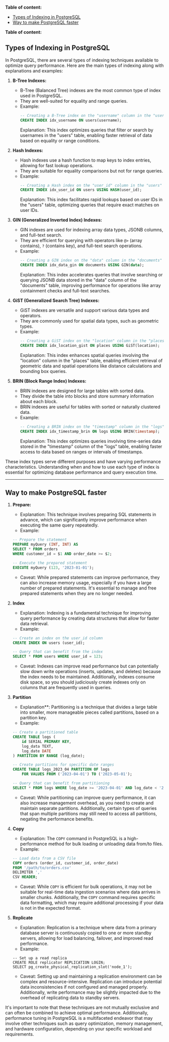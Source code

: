  **Table of content:**
<!-- TOC start (generated with https://github.com/derlin/bitdowntoc) -->

- [Types of Indexing in PostgreSQL](#types-of-indexing-in-postgresql)
- [Way to make PostgreSQL faster](#way-to-make-postgresql-faster)

<!-- TOC end -->

 **Table of content:**

<!-- TOC --><a name="types-of-indexing-in-postgresql"></a>
## Types of Indexing in PostgreSQL

In PostgreSQL, there are several types of indexing techniques available to optimize query performance. Here are the main types of indexing along with explanations and examples:

1. **B-Tree Indexes:**
   - B-Tree (Balanced Tree) indexes are the most common type of index used in PostgreSQL.
   - They are well-suited for equality and range queries.
   - Example:
     ```sql
     -- Creating a B-Tree index on the "username" column in the "users" table:
     CREATE INDEX idx_username ON users(username);
     ```
     Explanation: This index optimizes queries that filter or search by usernames in the "users" table, enabling faster retrieval of data based on equality or range conditions.

2. **Hash Indexes:**
   - Hash indexes use a hash function to map keys to index entries, allowing for fast lookup operations.
   - They are suitable for equality comparisons but not for range queries.
   - Example:
     ```sql
     -- Creating a Hash index on the "user_id" column in the "users" table:
     CREATE INDEX idx_user_id ON users USING HASH(user_id);
     ```
     Explanation: This index facilitates rapid lookups based on user IDs in the "users" table, optimizing queries that require exact matches on user IDs.

3. **GIN (Generalized Inverted Index) Indexes:**
   - GIN indexes are used for indexing array data types, JSONB columns, and full-text search.
   - They are efficient for querying with operators like `@>` (array contains), `?` (contains key), and full-text search operations.
   - Example:
     ```sql
     -- Creating a GIN index on the "data" column in the "documents" table:
     CREATE INDEX idx_data_gin ON documents USING GIN(data);
     ```
     Explanation: This index accelerates queries that involve searching or querying JSONB data stored in the "data" column of the "documents" table, improving performance for operations like array containment checks and full-text searches.

4. **GiST (Generalized Search Tree) Indexes:**
   - GiST indexes are versatile and support various data types and operators.
   - They are commonly used for spatial data types, such as geometric types.
   - Example:
     ```sql
     -- Creating a GiST index on the "location" column in the "places" table:
     CREATE INDEX idx_location_gist ON places USING GiST(location);
     ```
     Explanation: This index enhances spatial queries involving the "location" column in the "places" table, enabling efficient retrieval of geometric data and spatial operations like distance calculations and bounding box queries.

5. **BRIN (Block Range Index) Indexes:**
   - BRIN indexes are designed for large tables with sorted data.
   - They divide the table into blocks and store summary information about each block.
   - BRIN indexes are useful for tables with sorted or naturally clustered data.
   - Example:
     ```sql
     -- Creating a BRIN index on the "timestamp" column in the "logs" table:
     CREATE INDEX idx_timestamp_brin ON logs USING BRIN(timestamp);
     ```
     Explanation: This index optimizes queries involving time-series data stored in the "timestamp" column of the "logs" table, enabling faster access to data based on ranges or intervals of timestamps.

These index types serve different purposes and have varying performance characteristics. Understanding when and how to use each type of index is essential for optimizing database performance and query execution time.

***

<!-- TOC --><a name="way-to-make-postgresql-faster"></a>
## Way to make PostgreSQL faster

1. **Prepare:**
   - Explanation: This technique involves preparing SQL statements in advance, which can significantly improve performance when executing the same query repeatedly.
   - Example:
   ```sql
   -- Prepare the statement
   PREPARE myQuery (INT, INT) AS
   SELECT * FROM orders
   WHERE customer_id = $1 AND order_date >= $2;
   
   -- Execute the prepared statement
   EXECUTE myQuery (123, '2023-01-01');
   ```
   - Caveat: While prepared statements can improve performance, they can also increase memory usage, especially if you have a large number of prepared statements. It's essential to manage and free prepared statements when they are no longer needed.

2. **Index**
   - Explanation: Indexing is a fundamental technique for improving query performance by creating data structures that allow for faster data retrieval.
   - Example:
   ```sql
   -- Create an index on the user_id column
   CREATE INDEX ON users (user_id);
   
   -- Query that can benefit from the index
   SELECT * FROM users WHERE user_id = 123;
   ```
   - Caveat: Indexes can improve read performance but can potentially slow down write operations (inserts, updates, and deletes) because the index needs to be maintained. Additionally, indexes consume disk space, so you should judiciously create indexes only on columns that are frequently used in queries.

3. **Partition**
   - Explanation**: Partitioning is a technique that divides a large table into smaller, more manageable pieces called partitions, based on a partition key.
   - Example:
   ```sql
   -- Create a partitioned table
   CREATE TABLE logs (
       id SERIAL PRIMARY KEY,
       log_data TEXT,
       log_date DATE
   ) PARTITION BY RANGE (log_date);
   
   -- Create partitions for specific date ranges
   CREATE TABLE logs_2023_04 PARTITION OF logs
       FOR VALUES FROM ('2023-04-01') TO ('2023-05-01');
   
   -- Query that can benefit from partitioning
   SELECT * FROM logs WHERE log_date >= '2023-04-01' AND log_date < '2023-05-01';
   ```
   - Caveat: While partitioning can improve query performance, it can also increase management overhead, as you need to create and maintain separate partitions. Additionally, certain types of queries that span multiple partitions may still need to access all partitions, negating the performance benefits.

4. **Copy**
   - Explanation: The `COPY` command in PostgreSQL is a high-performance method for bulk loading or unloading data from/to files.
   - Example:
   ```sql
   -- Load data from a CSV file
   COPY orders (order_id, customer_id, order_date)
   FROM '/path/to/orders.csv'
   DELIMITER ','
   CSV HEADER;
   ```
   - Caveat: While `COPY` is efficient for bulk operations, it may not be suitable for real-time data ingestion scenarios where data arrives in smaller chunks. Additionally, the `COPY` command requires specific data formatting, which may require additional processing if your data is not in the expected format.

5. **Replicate**
   - Explanation: Replication is a technique where data from a primary database server is continuously copied to one or more standby servers, allowing for load balancing, failover, and improved read performance.
   - Example:
   ```
   -- Set up a read replica
   CREATE ROLE replicator REPLICATION LOGIN;
   SELECT pg_create_physical_replication_slot('node_1');
   ```
   - Caveat: Setting up and maintaining a replication environment can be complex and resource-intensive. Replication can introduce potential data inconsistencies if not configured and managed properly. Additionally, write performance may be slightly impacted due to the overhead of replicating data to standby servers.

It's important to note that these techniques are not mutually exclusive and can often be combined to achieve optimal performance. Additionally, performance tuning in PostgreSQL is a multifaceted endeavor that may involve other techniques such as query optimization, memory management, and hardware configuration, depending on your specific workload and requirements.
